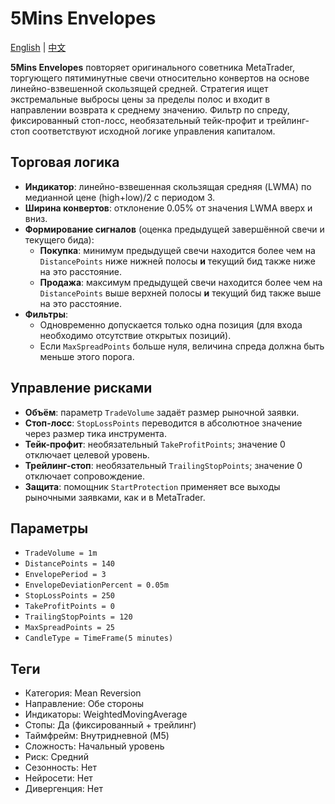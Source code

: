 # 5Mins Envelopes
[English](README.md) | [中文](README_cn.md)

**5Mins Envelopes** повторяет оригинального советника MetaTrader, торгующего пятиминутные свечи относительно конвертов на основе линейно-взвешенной скользящей средней.
Стратегия ищет экстремальные выбросы цены за пределы полос и входит в направлении возврата к среднему значению.
Фильтр по спреду, фиксированный стоп-лосс, необязательный тейк-профит и трейлинг-стоп соответствуют исходной логике управления капиталом.

## Торговая логика
- **Индикатор**: линейно-взвешенная скользящая средняя (LWMA) по медианной цене (high+low)/2 с периодом 3.
- **Ширина конвертов**: отклонение 0.05% от значения LWMA вверх и вниз.
- **Формирование сигналов** (оценка предыдущей завершённой свечи и текущего бида):
  - **Покупка**: минимум предыдущей свечи находится более чем на `DistancePoints` ниже нижней полосы **и** текущий бид также ниже на это расстояние.
  - **Продажа**: максимум предыдущей свечи находится более чем на `DistancePoints` выше верхней полосы **и** текущий бид также выше на это расстояние.
- **Фильтры**:
  - Одновременно допускается только одна позиция (для входа необходимо отсутствие открытых позиций).
  - Если `MaxSpreadPoints` больше нуля, величина спреда должна быть меньше этого порога.

## Управление рисками
- **Объём**: параметр `TradeVolume` задаёт размер рыночной заявки.
- **Стоп-лосс**: `StopLossPoints` переводится в абсолютное значение через размер тика инструмента.
- **Тейк-профит**: необязательный `TakeProfitPoints`; значение 0 отключает целевой уровень.
- **Трейлинг-стоп**: необязательный `TrailingStopPoints`; значение 0 отключает сопровождение.
- **Защита**: помощник `StartProtection` применяет все выходы рыночными заявками, как и в MetaTrader.

## Параметры
- `TradeVolume = 1m`
- `DistancePoints = 140`
- `EnvelopePeriod = 3`
- `EnvelopeDeviationPercent = 0.05m`
- `StopLossPoints = 250`
- `TakeProfitPoints = 0`
- `TrailingStopPoints = 120`
- `MaxSpreadPoints = 25`
- `CandleType = TimeFrame(5 minutes)`

## Теги
- Категория: Mean Reversion
- Направление: Обе стороны
- Индикаторы: WeightedMovingAverage
- Стопы: Да (фиксированный + трейлинг)
- Таймфрейм: Внутридневной (M5)
- Сложность: Начальный уровень
- Риск: Средний
- Сезонность: Нет
- Нейросети: Нет
- Дивергенция: Нет
